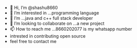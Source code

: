 - 👋 Hi, I’m @shashu8660
- 👀 I’m interested in ...programming language
- 🌱 I’m ...java and c++ full stack developer
- 💞️ I’m looking to collaborate on ...a new project 
- 📫 How to reach me ...8660202077 is my whatsapp number
- intrested in contributing open source
- feel free to contact me 

<!---
shashu8660/shashu8660 is a ✨ special ✨ repository because its `README.md` (this file) appears on your GitHub profile.
You can click the Preview link to take a look at your changes.
--->

